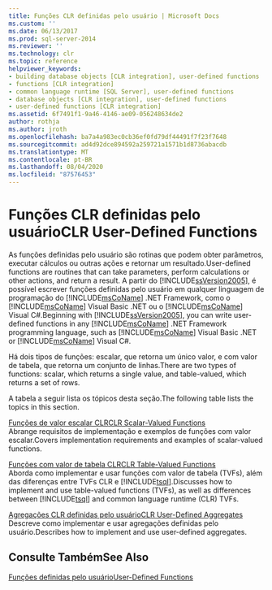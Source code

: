 ```yaml
---
title: Funções CLR definidas pelo usuário | Microsoft Docs
ms.custom: ''
ms.date: 06/13/2017
ms.prod: sql-server-2014
ms.reviewer: ''
ms.technology: clr
ms.topic: reference
helpviewer_keywords:
- building database objects [CLR integration], user-defined functions
- functions [CLR integration]
- common language runtime [SQL Server], user-defined functions
- database objects [CLR integration], user-defined functions
- user-defined functions [CLR integration]
ms.assetid: 6f7491f1-9a46-4146-ae09-056248634de2
author: rothja
ms.author: jroth
ms.openlocfilehash: ba7a4a983ec0cb36ef0fd79df44491f7f23f7648
ms.sourcegitcommit: ad4d92dce894592a259721a1571b1d8736abacdb
ms.translationtype: MT
ms.contentlocale: pt-BR
ms.lasthandoff: 08/04/2020
ms.locfileid: "87576453"
---
```

# <a name="clr-user-defined-functions"></a><span data-ttu-id="47d56-102">Funções CLR definidas pelo usuário</span><span class="sxs-lookup"><span data-stu-id="47d56-102">CLR User-Defined Functions</span></span>
  <span data-ttu-id="47d56-103">As funções definidas pelo usuário são rotinas que podem obter parâmetros, executar cálculos ou outras ações e retornar um resultado.</span><span class="sxs-lookup"><span data-stu-id="47d56-103">User-defined functions are routines that can take parameters, perform calculations or other actions, and return a result.</span></span> <span data-ttu-id="47d56-104">A partir do [!INCLUDE[ssVersion2005](../../includes/ssversion2005-md.md)], é possível escrever funções definidas pelo usuário em qualquer linguagem de programação do [!INCLUDE[msCoName](../../includes/msconame-md.md)] .NET Framework, como o [!INCLUDE[msCoName](../../includes/msconame-md.md)] Visual Basic .NET ou o [!INCLUDE[msCoName](../../includes/msconame-md.md)] Visual C#.</span><span class="sxs-lookup"><span data-stu-id="47d56-104">Beginning with [!INCLUDE[ssVersion2005](../../includes/ssversion2005-md.md)], you can write user-defined functions in any [!INCLUDE[msCoName](../../includes/msconame-md.md)] .NET Framework programming language, such as [!INCLUDE[msCoName](../../includes/msconame-md.md)] Visual Basic .NET or [!INCLUDE[msCoName](../../includes/msconame-md.md)] Visual C#.</span></span>  
  
 <span data-ttu-id="47d56-105">Há dois tipos de funções: escalar, que retorna um único valor, e com valor de tabela, que retorna um conjunto de linhas.</span><span class="sxs-lookup"><span data-stu-id="47d56-105">There are two types of functions: scalar, which returns a single value, and table-valued, which returns a set of rows.</span></span>  
  
 <span data-ttu-id="47d56-106">A tabela a seguir lista os tópicos desta seção.</span><span class="sxs-lookup"><span data-stu-id="47d56-106">The following table lists the topics in this section.</span></span>  
  
 [<span data-ttu-id="47d56-107">Funções de valor escalar CLR</span><span class="sxs-lookup"><span data-stu-id="47d56-107">CLR Scalar-Valued Functions</span></span>](clr-scalar-valued-functions.md)  
 <span data-ttu-id="47d56-108">Abrange requisitos de implementação e exemplos de funções com valor escalar.</span><span class="sxs-lookup"><span data-stu-id="47d56-108">Covers implementation requirements and examples of scalar-valued functions.</span></span>  
  
 [<span data-ttu-id="47d56-109">Funções com valor de tabela CLR</span><span class="sxs-lookup"><span data-stu-id="47d56-109">CLR Table-Valued Functions</span></span>](clr-table-valued-functions.md)  
 <span data-ttu-id="47d56-110">Aborda como implementar e usar funções com valor de tabela (TVFs), além das diferenças entre TVFs CLR e [!INCLUDE[tsql](../../includes/tsql-md.md)].</span><span class="sxs-lookup"><span data-stu-id="47d56-110">Discusses how to implement and use table-valued functions (TVFs), as well as differences between [!INCLUDE[tsql](../../includes/tsql-md.md)] and common language runtime (CLR) TVFs.</span></span>  
  
 [<span data-ttu-id="47d56-111">Agregações CLR definidas pelo usuário</span><span class="sxs-lookup"><span data-stu-id="47d56-111">CLR User-Defined Aggregates</span></span>](clr-user-defined-aggregates.md)  
 <span data-ttu-id="47d56-112">Descreve como implementar e usar agregações definidas pelo usuário.</span><span class="sxs-lookup"><span data-stu-id="47d56-112">Describes how to implement and use user-defined aggregates.</span></span>  
  
## <a name="see-also"></a><span data-ttu-id="47d56-113">Consulte Também</span><span class="sxs-lookup"><span data-stu-id="47d56-113">See Also</span></span>  
 [<span data-ttu-id="47d56-114">Funções definidas pelo usuário</span><span class="sxs-lookup"><span data-stu-id="47d56-114">User-Defined Functions</span></span>](../user-defined-functions/user-defined-functions.md)  
  
  
